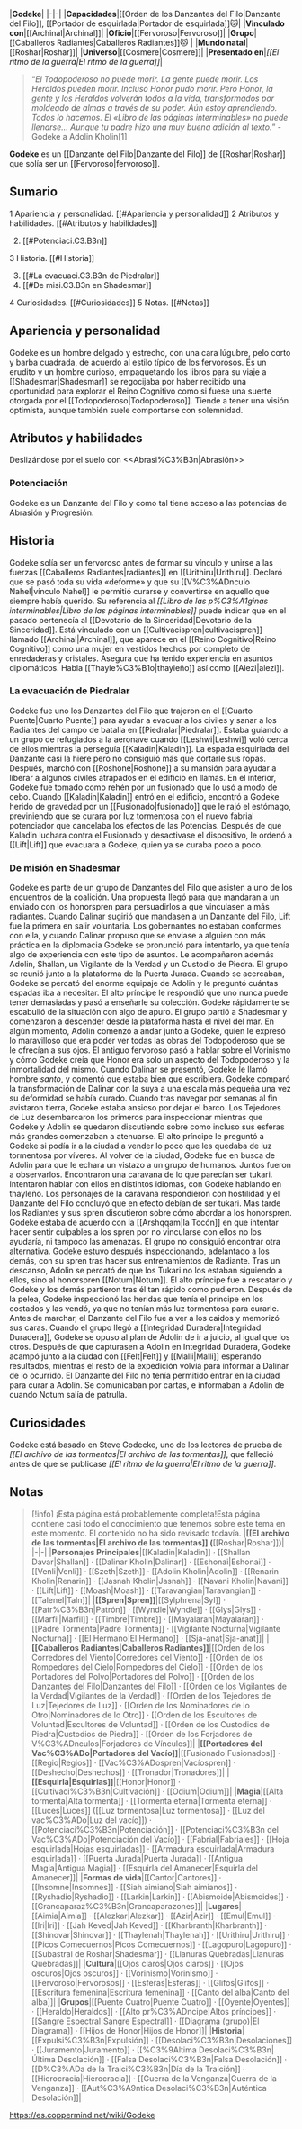 

|**Godeke**|
|-|-|
|**Capacidades**|[[Orden de los Danzantes del Filo\|Danzante del Filo]], [[Portador de esquirlada\|Portador de esquirlada]]🐱︎|
|**Vinculado con**|[[Archinal\|Archinal]]|
|**Oficio**|[[Fervoroso\|Fervoroso]]|
|**Grupo**|[[Caballeros Radiantes\|Caballeros Radiantes]]🐱︎ |
|**Mundo natal**|[[Roshar\|Roshar]]|
|**Universo**|[[Cosmere\|Cosmere]]|
|**Presentado en**|*[[El ritmo de la guerra\|El ritmo de la guerra]]*|

>“*El Todopoderoso no puede morir. La gente puede morir. Los Heraldos pueden morir. Incluso Honor pudo morir. Pero Honor, la gente y los Heraldos volverán todos a la vida, transformados por moldeado de almas a través de su poder. Aún estoy aprendiendo. Todos lo hacemos. El «Libro de las páginas interminables» no puede llenarse… Aunque tu padre hizo una muy buena adición al texto.*”
\-Godeke a Adolin Kholin[1]


**Godeke** es un [[Danzante del Filo\|Danzante del Filo]] de [[Roshar\|Roshar]] que solía ser un [[Fervoroso\|fervoroso]].

## Sumario

1 Apariencia y personalidad. [[#Apariencia y personalidad]] 
2 Atributos y habilidades. [[#Atributos y habilidades]] 

2. [[#Potenciaci.C3.B3n]] 


3 Historia. [[#Historia]] 

3. [[#La evacuaci.C3.B3n de Piedralar]] 
3. [[#De misi.C3.B3n en Shadesmar]] 


4 Curiosidades. [[#Curiosidades]] 
5 Notas. [[#Notas]] 


## Apariencia y personalidad
Godeke es un hombre delgado y estrecho, con una cara lúgubre, pelo corto y barba cuadrada, de acuerdo al estilo típico de los fervorosos.
Es un erudito y un hombre curioso, empaquetando los libros para su viaje a [[Shadesmar\|Shadesmar]] se regocijaba por haber recibido una oportunidad para explorar el Reino Cognitivo como si fuese una suerte otorgada por el [[Todopoderoso\|Todopoderoso]]. Tiende a tener una visión optimista, aunque también suele comportarse con solemnidad.

## Atributos y habilidades
  Deslizándose por el suelo con <<Abrasi%C3%B3n\|Abrasión>>
### Potenciación
Godeke es un Danzante del Filo y como tal tiene acceso a las potencias de Abrasión y Progresión.

## Historia
Godeke solía ser un fervoroso antes de formar su vínculo y unirse a las fuerzas [[Caballeros Radiantes\|radiantes]] en [[Urithiru\|Urithiru]]. Declaró que se pasó toda su vida «deforme» y que su [[V%C3%ADnculo Nahel\|vínculo Nahel]] le permitió curarse y convertirse en aquello que siempre había querido. Su referencia al *[[Libro de las p%C3%A1ginas interminables\|Libro de las páginas interminables]]* puede indicar que en el pasado pertenecía al [[Devotario de la Sinceridad\|Devotario de la Sinceridad]]. Está vinculado con un [[Cultivacispren\|cultivacispren]] llamado [[Archinal\|Archinal]], que aparece en el [[Reino Cognitivo\|Reino Cognitivo]] como una mujer en vestidos hechos por completo de enredaderas y cristales. Asegura que ha tenido experiencia en asuntos diplomáticos. Habla [[Thayle%C3%B1o\|thayleño]] así como [[Alezi\|alezi]].

### La evacuación de Piedralar
Godeke fue uno los Danzantes del Filo que trajeron en el [[Cuarto Puente\|Cuarto Puente]] para ayudar a evacuar a los civiles y sanar a los Radiantes del campo de batalla en [[Piedralar\|Piedralar]]. Estaba guiando a un grupo de refugiados a la aeronave cuando [[Leshwi\|Leshwi]] voló cerca de ellos mientras la perseguía [[Kaladin\|Kaladin]]. La espada esquirlada del Danzante casi la hiere pero no consiguió más que cortarle sus ropas.
Después, marchó con [[Roshone\|Roshone]] a su mansión para ayudar a liberar a algunos civiles atrapados en el edificio en llamas. En el interior, Godeke fue tomado como rehén por un fusionado que lo usó a modo de cebo. Cuando [[Kaladin\|Kaladin]] entró en el edificio, encontró a Godeke herido de gravedad por un [[Fusionado\|fusionado]] que le rajó el estómago, previniendo que se curara por luz tormentosa con el nuevo fabrial potenciador que cancelaba los efectos de las Potencias. Después de que Kaladin luchara contra el Fusionado y desactivase el dispositivo, le ordenó a [[Lift\|Lift]] que evacuara a Godeke, quien ya se curaba poco a poco.

### De misión en Shadesmar
Godeke es parte de un grupo de Danzantes del Filo que asisten a uno de los encuentros de la coalición. Una propuesta llegó para que mandaran a un enviado con los honorspren para persuadirlos a que vinculasen a más radiantes. Cuando Dalinar sugirió que mandasen a un Danzante del Filo, Lift fue la primera en salir voluntaria. Los gobernantes no estaban conformes con ella, y cuando Dalinar propuso que se enviase a alguien con más práctica en la diplomacia Godeke se pronunció para intentarlo, ya que tenía algo de experiencia con este tipo de asuntos. Le acompañaron además Adolin, Shallan, un Vigilante de la Verdad y un Custodio de Piedra.
El grupo se reunió junto a la plataforma de la Puerta Jurada. Cuando se acercaban, Godeke se percató del enorme equipaje de Adolin y le preguntó cuántas espadas iba a necesitar. El alto príncipe le respondió que uno nunca puede tener demasiadas y pasó a enseñarle su colección. Godeke rápidamente se escabulló de la situación con algo de apuro. El grupo partió a Shadesmar y comenzaron a descender desde la plataforma hasta el nivel del mar. En algún momento, Adolin comenzó a andar junto a Godeke, quien le expresó lo maravilloso que era poder ver todas las obras del Todopoderoso que se le ofrecían a sus ojos. El antiguo fervoroso pasó a hablar sobre el Vorinismo y cómo Godeke creía que Honor era solo un aspecto del Todopoderoso y la inmortalidad del mismo. Cuando Dalinar se presentó, Godeke le llamó hombre *santo*, y comentó que estaba bien que escribiera. Godeke comparó la transformación de Dalinar con la suya a una escala más pequeña una vez su deformidad se había curado.
Cuando tras navegar por semanas al fin avistaron tierra, Godeke estaba ansioso por dejar el barco. Los Tejedores de Luz desembarcaron los primeros para inspeccionar mientras que Godeke y Adolin se quedaron discutiendo sobre como incluso sus esferas más grandes comenzaban a atenuarse. El alto príncipe le preguntó a Godeke si podía ir a la ciudad a vender lo poco que les quedaba de luz tormentosa por víveres. Al volver de la ciudad, Godeke fue en busca de Adolin para que le echara un vistazo a un grupo de humanos. Juntos fueron a observarlos. Encontraron una caravana de lo que parecían ser tukari. Intentaron hablar con ellos en distintos idiomas, con Godeke hablando en thayleño. Los personajes de la caravana respondieron con hostilidad y el Danzante del Filo concluyó que en efecto debían de ser tukari.
Más tarde los Radiantes y sus spren discutieron sobre cómo abordar a los honorspren. Godeke estaba de acuerdo con la [[Arshqqam\|la Tocón]] en que intentar hacer sentir culpables a los spren por no vincularse con ellos no los ayudaría, ni tampoco las amenazas. El grupo no consiguió encontrar otra alternativa. Godeke estuvo después inspeccionando, adelantado a los demás, con su spren tras hacer sus entrenamientos de Radiante. Tras un descanso, Adolin se percató de que los Tukari no los estaban siguiendo a ellos, sino al honorspren [[Notum\|Notum]]. El alto príncipe fue a rescatarlo y Godeke y los demás partieron tras él tan rápido como pudieron. Después de la pelea, Godeke inspeccionó las heridas que tenía el príncipe en los costados y las vendó, ya que no tenían más luz tormentosa para curarle. Antes de marchar, el Danzante del Filo fue a ver a los caidos y memorizó sus caras. Cuando el grupo llegó a [[Integridad Duradera\|Integridad Duradera]], Godeke se opuso al plan de Adolin de ir a juicio, al igual que los otros.
Después de que capturasen a Adolin en Integridad Duradera, Godeke acampó junto a la ciudad con [[Felt\|Felt]] y [[Malli\|Malli]] esperando resultados, mientras el resto de la expedición volvía para informar a Dalinar de lo ocurrido. El Danzante del Filo no tenía permitido entrar en la ciudad para curar a Adolin. Se comunicaban por cartas, e informaban a Adolin de cuando Notum salía de patrulla.

## Curiosidades
Godeke está basado en Steve Godecke, uno de los lectores de prueba de *[[El archivo de las tormentas\|El archivo de las tormentas]]*, que falleció antes de que se publicase *[[El ritmo de la guerra\|El ritmo de la guerra]]*.
## Notas

> [!info] ¡Esta página está probablemente completa!Esta página contiene casi todo el conocimiento que tenemos sobre este tema en este momento.
El contenido no ha sido revisado todavía.
|**[[El archivo de las tormentas\|El archivo de las tormentas]] (**[[Roshar\|Roshar]]**)**|
|-|-|
|**Personajes Principales**|[[Kaladin\|Kaladin]] · [[Shallan Davar\|Shallan]] · [[Dalinar Kholin\|Dalinar]] · [[Eshonai\|Eshonai]] · [[Venli\|Venli]] · [[Szeth\|Szeth]] · [[Adolin Kholin\|Adolin]] · [[Renarin Kholin\|Renarin]] · [[Jasnah Kholin\|Jasnah]] · [[Navani Kholin\|Navani]] · [[Lift\|Lift]] · [[Moash\|Moash]] · [[Taravangian\|Taravangian]] · [[Talenel\|Taln]]|
|**[[Spren\|Spren]]**|[[Sylphrena\|Syl]] · [[Patr%C3%B3n\|Patrón]] · [[Wyndle\|Wyndle]] · [[Glys\|Glys]] · [[Marfil\|Marfil]] · [[Timbre\|Timbre]] · [[Mayalaran\|Mayalaran]] · [[Padre Tormenta\|Padre Tormenta]] · [[Vigilante Nocturna\|Vigilante Nocturna]] · [[El Hermano\|El Hermano]] · [[Sja-anat\|Sja-anat]]|
|**[[Caballeros Radiantes\|Caballeros Radiantes]]**|[[Orden de los Corredores del Viento\|Corredores del Viento]] · [[Orden de los Rompedores del Cielo\|Rompedores del Cielo]] · [[Orden de los Portadores del Polvo\|Portadores del Polvo]] · [[Orden de los Danzantes del Filo\|Danzantes del Filo]] · [[Orden de los Vigilantes de la Verdad\|Vigilantes de la Verdad]] · [[Orden de los Tejedores de Luz\|Tejedores de Luz]] · [[Orden de los Nominadores de lo Otro\|Nominadores de lo Otro]] · [[Orden de los Escultores de Voluntad\|Escultores de Voluntad]] · [[Orden de los Custodios de Piedra\|Custodios de Piedra]] · [[Orden de los Forjadores de V%C3%ADnculos\|Forjadores de Vínculos]]|
|**[[Portadores del Vac%C3%ADo\|Portadores del Vacío]]**|[[Fusionado\|Fusionados]] · [[Regio\|Regios]] · [[Vac%C3%ADospren\|Vacíospren]] · [[Deshecho\|Deshechos]] · [[Tronador\|Tronadores]]|
|**[[Esquirla\|Esquirlas]]**|[[Honor\|Honor]] · [[Cultivaci%C3%B3n\|Cultivación]] · [[Odium\|Odium]]|
|**Magia**|[[Alta tormenta\|Alta tormenta]] · [[Tormenta eterna\|Tormenta eterna]] · [[Luces\|Luces]] ([[Luz tormentosa\|Luz tormentosa]] · [[Luz del vac%C3%ADo\|Luz del vacío]]) · [[Potenciaci%C3%B3n\|Potenciación]] · [[Potenciaci%C3%B3n del Vac%C3%ADo\|Potenciación del Vacío]] · [[Fabrial\|Fabriales]] · [[Hoja esquirlada\|Hojas esquirladas]] · [[Armadura esquirlada\|Armadura esquirlada]] · [[Puerta Jurada\|Puerta Jurada]] · [[Antigua Magia\|Antigua Magia]] · [[Esquirla del Amanecer\|Esquirla del Amanecer]]|
|**Formas de vida**|[[Cantor\|Cantores]] · [[Insomne\|Insomnes]] · [[Siah aimiano\|Siah aimianos]] · [[Ryshadio\|Ryshadio]] · [[Larkin\|Larkin]] · [[Abismoide\|Abismoides]] · [[Grancaparaz%C3%B3n\|Grancaparazones]]|
|**Lugares**|[[Aimia\|Aimia]] · [[Alezkar\|Alezkar]] · [[Azir\|Azir]] · [[Emul\|Emul]] · [[Iri\|Iri]] · [[Jah Keved\|Jah Keved]] · [[Kharbranth\|Kharbranth]] · [[Shinovar\|Shinovar]] · [[Thaylenah\|Thaylenah]] · [[Urithiru\|Urithiru]] · [[Picos Comecuernos\|Picos Comecuernos]] · [[Lagopuro\|Lagopuro]] · [[Subastral de Roshar\|Shadesmar]] · [[Llanuras Quebradas\|Llanuras Quebradas]]|
|**Cultura**|[[Ojos claros\|Ojos claros]] · [[Ojos oscuros\|Ojos oscuros]] · [[Vorinismo\|Vorinismo]] · [[Fervoroso\|Fervorosos]] · [[Esferas\|Esferas]] · [[Glifos\|Glifos]] · [[Escritura femenina\|Escritura femenina]] · [[Canto del alba\|Canto del alba]]|
|**Grupos**|[[Puente Cuatro\|Puente Cuatro]] · [[Oyente\|Oyentes]] · [[Heraldo\|Heraldos]] · [[Alto pr%C3%ADncipe\|Altos príncipes]] · [[Sangre Espectral\|Sangre Espectral]] · [[Diagrama (grupo)\|El Diagrama]] · [[Hijos de Honor\|Hijos de Honor]]|
|**Historia**|[[Expulsi%C3%B3n\|Expulsión]] · [[Desolaci%C3%B3n\|Desolaciones]] · [[Juramento\|Juramento]] · [[%C3%9Altima Desolaci%C3%B3n\|Última Desolación]] · [[Falsa Desolaci%C3%B3n\|Falsa Desolación]] · [[D%C3%ADa de la Traici%C3%B3n\|Día de la Traición]] · [[Hierocracia\|Hierocracia]] · [[Guerra de la Venganza\|Guerra de la Venganza]] · [[Aut%C3%A9ntica Desolaci%C3%B3n\|Auténtica Desolación]]|



https://es.coppermind.net/wiki/Godeke